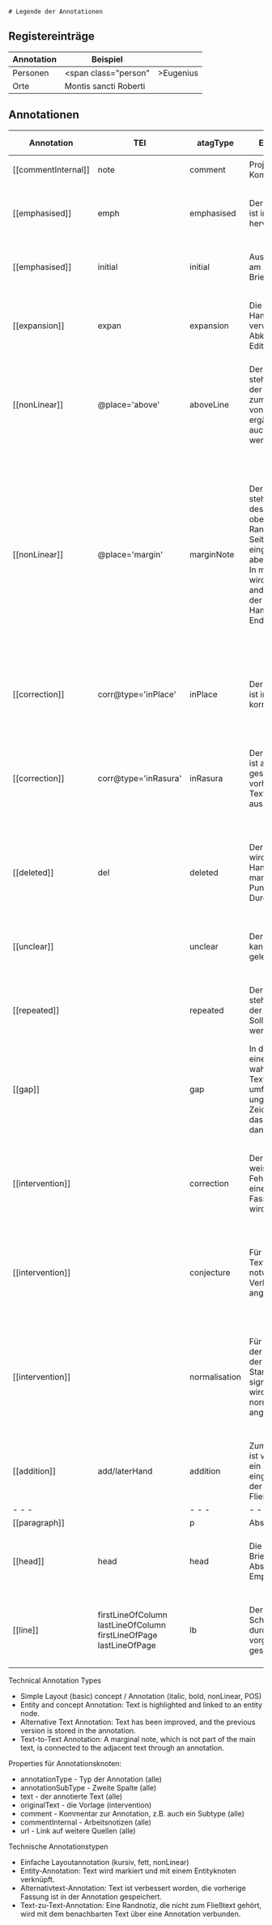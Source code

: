     # Legende der Annotationen

## Registereinträge

| Annotation | Beispiel                                         |                  |
| ---------- | ------------------------------------------------ | ---------------- |
| Personen   | <span class="person"                             | >Eugenius</span> |
| Orte       | <span class="place">Montis sancti Roberti</span> |                  |

## Annotationen

| Annotation          | TEI                                                                        | atagType      | Erläuterung (de)                                                                                                                                                                                                                                               | Beispiel                                                 | Erläuterung (en)                                                                                                         | Latein                                     | LK            | hasAdditionalText | Kommentar                                                                                                                                                                                                                                                                                                                                                                                        |
| ------------------- | -------------------------------------------------------------------------- | ------------- | -------------------------------------------------------------------------------------------------------------------------------------------------------------------------------------------------------------------------------------------------------------- | -------------------------------------------------------- | ------------------------------------------------------------------------------------------------------------------------ | ------------------------------------------ | ------------- | ----------------- | ------------------------------------------------------------------------------------------------------------------------------------------------------------------------------------------------------------------------------------------------------------------------------------------------------------------------------------------------------------------------------------------------ |
|                     |                                                                            |               |                                                                                                                                                                                                                                                                |                                                          |                                                                                                                          |                                            |               |                   |                                                                                                                                                                                                                                                                                                                                                                                                  |
| [[commentInternal]] | note                                                                       | comment       | Projektinterner Kommentar                                                                                                                                                                                                                                      |                                                          | Internal commentary                                                                                                      |                                            |               | true              |                                                                                                                                                                                                                                                                                                                                                                                                  |
| [[emphasised]]      | emph                                                                       | emphasised    | Der annotierte Text ist in der Handschrift hervorgehoben.                                                                                                                                                                                                      | <span class="emphasis">H</span>einricus                  | In the manuscript, the annotated text is emphasised.                                                                     | in rubro                                   | [ru[...]ru]   | false             |                                                                                                                                                                                                                                                                                                                                                                                                  |
| [[emphasised]]      | initial                                                                    | initial       | Ausgestaltete Initiale am Anfang eines Briefs                                                                                                                                                                                                                  |                                                          | Initial letter at the beginning of a letter                                                                              | initium                                    |               | false             |                                                                                                                                                                                                                                                                                                                                                                                                  |
| [[expansion]]       | expan                                                                      | expansion     | Die von der Handschrift verwendete Abkürzung ist in der Edition aufgelöst.                                                                                                                                                                                     | Hilde<span class="expansion">gardi</span>                | The abbreviation used in the manuscript is resolved in the edition.                                                      | expansio                                   | (...)         | false             |                                                                                                                                                                                                                                                                                                                                                                                                  |
| [[nonLinear]]       | @place='above'                                                             | aboveLine     | Der annotierte Text steht nicht direkt in der Zeile, gehört aber zum Fließtext. Falls von **späterer Hand** ergänzt, kann dies auch festgehalten werden.                                                                                                       | <span class="supralineam">iterum</span>                  | The annotated text is entered above the lines in the manuscript.                                                         | supra lineam                               | [sl[...]sl]   | false             | siehe Kommentar zu inMargine                                                                                                                                                                                                                                                                                                                                                                     |
| [[nonLinear]]       | @place='margin'                                                            | marginNote    | Der annotierte Text steht z.B. am Rande des Schriftfeldes (am oberen oder unteren Rand oder am Seitenrand) eingetragen, gehört aber zum Fließtext.<br>In manchen Fällen wird die Zeile an einer anderen Stelle auf der Handschriftenseite zu Ende geschrieben. | <span class="marginalia">misericordie</span>             | The annotated text is entered at the edge of the title block (at the top or bottom margin or at the page margin).        | in margine (R15, diuinis noc cessare)      | [m[...]m]     | false             | Teil der Textkette (z. B. falls der Fließtext am Rand weitergeschrieben werden musste) oder ausgelagert (falls z. B. Kritzelei von späterer Hand) ? Außerdem momentan Vermischung von physischer und inhaltlicher Ebene -> Überschneidung mit supraLineam/nonLinear, wo das gleiche Problem besteht, und mit addition, weil eine Anmerkung von späterer Hand ja ebenfalls am Rand stehen kann... |
| [[correction]]      | corr@type='inPlace'                                                        | inPlace       | Der annotierte Text ist in der Handschrift korrigiert.                                                                                                                                                                                                         | <span class="correction">facit</span>                    | The annotated text is corrected in the manuscript.                                                                       | correxit (R1, claium)                      | [c[...]c]     | true              | Andere Bezeichnung statt inPlace?                                                                                                                                                                                                                                                                                                                                                                |
| [[correction]]      | corr@type='inRasura'                                                       | inRasura      | Der annotierte Text ist auf einer Stelle geschrieben, auf der vorher ein anderer Text stand und dann ausradiert wurde.                                                                                                                                         | <span class="rewritten">conueniunt</span>                | The annotated text is written in a place where another text was previously written and then erased.                      | in rasura (R1, sub clausura loci)          | [ra[...]ra]   | false              |                                                                                                                                                                                                                                                                                                                                                                                                  |
| [[deleted]]         | del                                                                        | deleted       | Der annotierte Text wird in der Handschrift als getilgt markiert (z. B. durch Punkte oder Durchstreichung).                                                                                                                                                    | <span class="strikedOut">abbas</span>                    | The annotated text is marked as erased in the manuscript (e.g., by dots or crossout).                                    | delevit (R3, que deus)                     | [del[...]del] | false             |                                                                                                                                                                                                                                                                                                                                                                                                  |
| [[unclear]]         |                                                                            | unclear       | Der annotierte Text kann nicht sicher gelesen werden.                                                                                                                                                                                                          | Hilde<span class="unreadable">gardis</span>              | The annotated text cannot be exactly ead in the manuscript.                                                              | legi nequit (M21, igardis)                 | [ln[...]ln]   | false             | Range oder Single-Point? Ist tendenziell Lücke im Text. Lücke ist gap.                                                                                                                                                                                                                                                                                                                           |
| [[repeated]]        |                                                                            | repeated      | Der annotierte Text steht wiederholt in der Handschrift. Sollte behandelt werden wie deleted.                                                                                                                                                                  | <span class="repetition">quod</span>                     | The annotated text is repeated in the manuscript.                                                                        | repetitio (R19, coloniensis)               | {...}         | false             | Behandelt wie deleted. Anzeigen aber nur in Annoation speichern.                                                                                                                                                                                                                                                                                                                                 |
| [[gap]]             |                                                                            | gap           | In der Handschrift ist eine leere Stelle, wahrscheinlich fehlt Text. Die Annotation umfasst dann ungefähr das letzte Zeichen davor und das erste Zeichen danach.                                                                                               | [lacuna]                                                 | There is a blank space in the manuscript, probably a text is missing.                                                    | lacuna (W2, e lacuna)                      | [lacuna]      | false             | Range, markiert ungefähr die Stelle der Lücke.                                                                                                                                                                                                                                                                                                                                                   |
| [[intervention]]    |                                                                            | correction    | Der annotierte Text weist offensichtliche Fehler auf, für den eine korrigierte Fassung angezeigt wird.                                                                                                                                                         | <span class="sic">circuferatur</span>                    | The annotated text has obvious errors for which a corrected version is provided.                                         | sic! - emendatio (R19, Pretera)            | <...>         | true              |                                                                                                                                                                                                                                                                                                                                                                                                  |
| [[intervention]]    |                                                                            | conjecture    | Für den annotierten Text wird eine für notwendig erachtete Verbesserung angezeigt.                                                                                                                                                                             | <span class="sic">cribare</span>                         | An improvement deemed necessary is displayed for the annotated text.                                                     | sic! - conjectura (R28, naufraugio)        |               | true              |                                                                                                                                                                                                                                                                                                                                                                                                  |
| [[intervention]]    |                                                                            | normalisation | Für den Text, der in der Handschrift von der Standardorthographie signifikant abweicht, wird eine normalisierte Form angezeigt.                                                                                                                                | <span class="sic">uillicum</span>                        | For the text that significantly deviates from the standard orthography in the manuscript a normalized form is indicated. | sic! – forma normata (R15, intollerabilis) |               | true              |                                                                                                                                                                                                                                                                                                                                                                                                  |
| [[addition]]        | add/laterHand                                                              | addition      | Zum annotierten Text ist von späterer Hand ein Zusatz eingetragen worden, der nicht zum Fließtext gehört.                                                                                                                                                      | <span class="commented">Uide ne deum</span>              | An addition to the annotated text was added by a later hand.                                                             | recensi manu (R2, Nota bene)               | [rm[...]rm]   | true              |                                                                                                                                                                                                                                                                                                                                                                                                  |
| - - -               |                                                                            | - - -         | - - -                                                                                                                                                                                                                                                          | - - -                                                    | - - -                                                                                                                    | - - -                                      | - - -         |                   | - - -                                                                                                                                                                                                                                                                                                                                                                                            |
| [[paragraph]]       |                                                                            | p             | Absatz                                                                                                                                                                                                                                                         | obte<span class="p">geret./ </span>                      | Paragraph                                                                                                                | paragraph                                  |               |       false            | paragraph                                                                                                                                                                                                                                                                                                                                                                                        |
| [[head]]            | head                                                                       | head          | Die Überschrift eines Briefes nennt Absender und/oder Empfänger.                                                                                                                                                                                               | <span class="titulus">Anastasius papa. hildegardi</span> | The heading of a letter names the sender and/or recipient.                                                               | inscriptio                                 | [t[...]t]     | false             | heading                                                                                                                                                                                                                                                                                                                                                                                          |
| [[line]]            | firstLineOfColumn<br>lastLineOfColumn<br>firstLineOfPage<br>lastLineOfPage | lb            | Der Text im Schriftfeld wird auf durch Liniierung vorgegebenen Zeilen geschrieben.                                                                                                                                                                             | \/                                                       | The text in the title block is written on lines specified by liniation.                                                  | linea                                      | \| \|         | false             | line                                                                                                                                                                                                                                                                                                                                                                                             |

Technical Annotation Types

- Simple Layout (basic) concept /  Annotation (italic, bold, nonLinear, POS)
- Entity and concept Annotation: Text is highlighted and linked to an entity node.
- Alternative Text Annotation: Text has been improved, and the previous version is stored in the annotation.
- Text-to-Text Annotation: A marginal note, which is not part of the main text, is connected to the adjacent text through an annotation.


Properties für Annotationsknoten:

- annotationType - Typ der Annotation (alle)
- annotationSubType - Zweite Spalte (alle)
- text - der annotierte Text (alle)
- originalText - die Vorlage (intervention)
- comment - Kommentar zur Annotation, z.B. auch ein Subtype (alle)
- commentInternal - Arbeitsnotizen (alle)
- url - Link auf weitere Quellen (alle)

Technische Annotationstypen

- Einfache Layoutannotation (kursiv, fett, nonLinear)
- Entity-Annotation: Text wird markiert und mit einem Entityknoten verknüpft.
- Alternativtext-Annotation: Text ist verbessert worden, die vorherige Fassung ist in der Annotation gespeichert.
- Text-zu-Text-Annotation: Eine Randnotiz, die nicht zum Fließtext gehört, wird mit dem benachbarten Text über eine Annotation verbunden.
